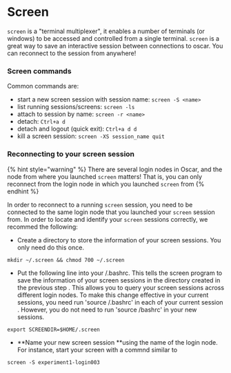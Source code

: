 # Screen

`screen` is a "terminal multiplexer", it enables a number of terminals (or windows) to be accessed and controlled from a single terminal. `screen` is a great way to save an interactive session between connections to oscar. You can reconnect to the session from anywhere!

### Screen commands

Common commands are:

* start a new screen session with session name: `screen -S <name>`
* list running sessions/screens: `screen -ls`
* attach to session by name: `screen -r <name>`  
* detach: `Ctrl+a d`
* detach and logout (quick exit): `Ctrl+a d d`  
* kill a screen session: `screen -XS session_name quit`

### Reconnecting to your screen session

{% hint style="warning" %}
There are several login nodes in Oscar, and the node from where you launched `screen` matters! That is, you can only reconnect from the login node in which you launched `screen` from
{% endhint %}

In order to reconnect to a running `screen` session, you need to be connected to the same login node that you launched your `screen` session from. In order to locate and identify your `screen` sessions correctly, we recommed the following:

* Create a directory to store the information of your screen sessions.  You only need do this once.

```
mkdir ~/.screen && chmod 700 ~/.screen
```

*  Put the following line into your /.bashrc.  This tells the screen program to save the information of your screen sessions  in  the directory created in the previous step . This allows you to query your screen sessions across different login nodes. To make this change effective in your current sessions, you need run 'source /.bashrc' in each of your current session . However, you do not need to run 'source /bashrc' in your new sessions. 

```
export SCREENDIR=$HOME/.screen
```

* **Name your new screen session **using the name of the login node. For instance, start your screen with a commnd similar to

```
screen -S experiment1-login003
```

